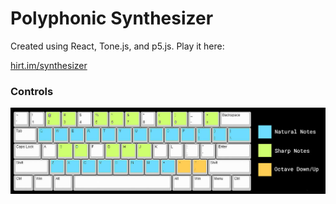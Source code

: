 # Polyphonic Synthesizer

Created using React, Tone.js, and p5.js. Play it here:

[hirt.im/synthesizer](http://hirt.im/synthesizer/)

### Controls

![controls](https://raw.githubusercontent.com/hirt-im/synthesizer/main/public/icons/synthControls.jpg?token=GHSAT0AAAAAAB44W4DOQXISOXKS3HMMFE4EY6IGXLA)

